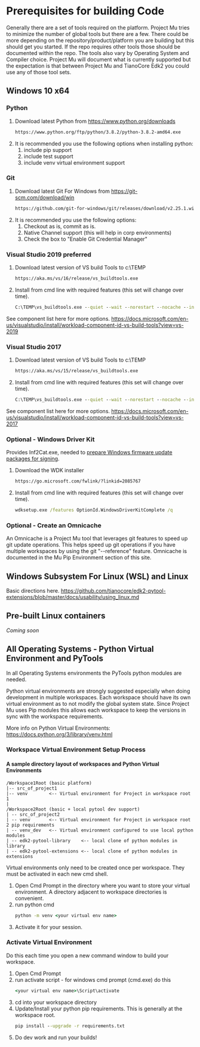 # Prerequisites for building Code

Generally there are a set of tools required on the platform.  Project Mu tries to minimize the number of global tools but there are a few.  There could be more depending on the repository/product/platform you are building but this should get you started.  If the repo requires other tools those should be documented within the repo.
The tools also vary by Operating System and Compiler choice.  Project Mu will document what is currently supported but the expectation is that between Project Mu and TianoCore Edk2 you could use any of those tool sets.

## Windows 10 x64

### Python

1. Download latest Python from https://www.python.org/downloads
    ``` cmd
    https://www.python.org/ftp/python/3.8.2/python-3.8.2-amd64.exe
    ```
2. It is recommended you use the following options when installing python:
    1. include pip support
    2. include test support
    3. include venv virtual environment support

### Git

1. Download latest Git For Windows from https://git-scm.com/download/win
    ``` cmd
    https://github.com/git-for-windows/git/releases/download/v2.25.1.windows.1/Git-2.25.1-64-bit.exe
    ```
2. It is recommended you use the following options:
    1. Checkout as is, commit as is.
    2. Native Channel support (this will help in corp environments)
    3. Check the box to "Enable Git Credential Manager"

### Visual Studio 2019 **preferred**

1. Download latest version of VS build Tools to c:\TEMP
    ``` cmd
    https://aka.ms/vs/16/release/vs_buildtools.exe
    ```
2. Install from cmd line with required features (this set will change over time).
    ``` cmd
    C:\TEMP\vs_buildtools.exe --quiet --wait --norestart --nocache --installPath C:\BuildTools --add Microsoft.VisualStudio.Component.VC.CoreBuildTools --add Microsoft.VisualStudio.Component.VC.Tools.x86.x64 --add Microsoft.VisualStudio.Component.Windows10SDK.17763 --add Microsoft.VisualStudio.Component.VC.Tools.ARM --add Microsoft.VisualStudio.Component.VC.Tools.ARM64
    ```
See component list here for more options. https://docs.microsoft.com/en-us/visualstudio/install/workload-component-id-vs-build-tools?view=vs-2019

### Visual Studio 2017

1. Download latest version of VS build Tools to c:\TEMP
    ``` cmd
    https://aka.ms/vs/15/release/vs_buildtools.exe
    ```
2. Install from cmd line with required features (this set will change over time).
    ``` cmd
    C:\TEMP\vs_buildtools.exe --quiet --wait --norestart --nocache --installPath C:\BuildTools --add Microsoft.VisualStudio.Component.VC.CoreBuildTools --add Microsoft.VisualStudio.Component.VC.Tools.x86.x64 --add Microsoft.VisualStudio.Component.Windows10SDK.17763 --add Microsoft.VisualStudio.Component.VC.Tools.ARM --add Microsoft.VisualStudio.Component.VC.Tools.ARM64
    ```
See component list here for more options. https://docs.microsoft.com/en-us/visualstudio/install/workload-component-id-vs-build-tools?view=vs-2017

### Optional - Windows Driver Kit
Provides Inf2Cat.exe, needed to [prepare Windows firmware update packages for signing](https://docs.microsoft.com/en-us/windows-hardware/drivers/bringup/certifying-and-signing-the-update-package).

1. Download the WDK installer
    ``` cmd
    https://go.microsoft.com/fwlink/?linkid=2085767
    ```
2. Install from cmd line with required features (this set will change over time).
    ``` cmd
    wdksetup.exe /features OptionId.WindowsDriverKitComplete /q
    ```

### Optional - Create an Omnicache

An Omnicache is a Project Mu tool that leverages git features to speed up git update operations.  This helps speed up git operations if you have multiple workspaces by using the git "--reference" feature.  Omnicache is documented in the Mu Pip Environment section of this site.

## Windows Subsystem For Linux (WSL) and Linux

Basic directions here. https://github.com/tianocore/edk2-pytool-extensions/blob/master/docs/usability/using_linux.md

## Pre-built Linux containers

_Coming soon_

## All Operating Systems - Python Virtual Environment and PyTools

In all Operating Systems environments the PyTools python modules are needed.

Python virtual environments are strongly suggested especially when doing development in multiple workspaces.  Each workspace should have its own virtual environment as to not modify the global system state. Since Project Mu uses Pip modules this allows each workspace to keep the versions in sync with the workspace requirements.

More info on Python Virtual Environments: https://docs.python.org/3/library/venv.html

### Workspace Virtual Environment Setup Process

#### A sample directory layout of workspaces and Python Virtual Environments

    /Workspace1Root (basic platform)
    |-- src_of_project1
    |-- venv        <-- Virtual environment for Project in workspace root 1
    |
    /Workspace2Root (basic + local pytool dev support)
    | -- src_of_project2
    | -- venv       <-- Virtual environment for Project in workspace root 2 pip requirements
    | -- venv_dev   <-- Virtual environment configured to use local python modules
    | -- edk2-pytool-library    <-- local clone of python modules in library
    | -- edk2-pytool-extensions <-- local clone of python modules in extensions

Virtual environments only need to be created once per workspace.  They must be activated in each new cmd shell.

1. Open Cmd Prompt in the directory where you want to store your virtual environment.  A directory adjacent to workspace directories is convenient.
2. run python cmd
    ``` cmd
    python -m venv <your virtual env name>
    ```
3. Activate it for your session.

### Activate Virtual Environment

Do this each time you open a new command window to build your workspace.

1. Open Cmd Prompt
2. run activate script - for windows cmd prompt (cmd.exe) do this
    ``` cmd
    <your virtual env name>\Script\activate
    ```
3. cd into your workspace directory
4. Update/Install your python pip requirements.  This is generally at the workspace root.
    ``` cmd
    pip install --upgrade -r requirements.txt
    ```
5. Do dev work and run your builds!
